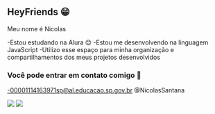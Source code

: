 ## HeyFriends 😁

Meu nome é Nicolas

-Estou estudando na Alura 😊
-Estou me desenvolvendo na linguagem JavaScript
-Utilizo esse espaço para minha organização e compartilhamentos dos meus projetos desenvolvidos

### Você pode entrar em contato comigo 💌

-00001114163971sp@al.educacao.sp.gov.br @NicolasSantana

![](https://media1.tenor.com/m/1SF3sCehQFoAAAAC/heavens-feel3-fate.gif) ![](https://i.pinimg.com/originals/f4/fb/7c/f4fb7c87fbbda43edaa214c7df842c91.gif)
